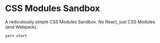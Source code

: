 # CSS Modules Sandbox

A rediculously simple CSS Modules Sandbox. No React, just CSS Modules (and Webpack).

```bash
yarn start
```
